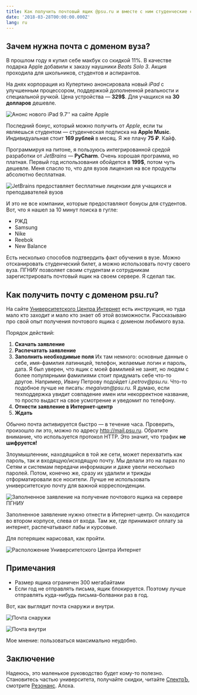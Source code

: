 ```yaml
---
title: Как получить почтовый ящик @psu.ru и вместе с ним студенческие скидки?
date: '2018-03-28T00:00:00.000Z'
lang: ru
---
```


## Зачем нужна почта с доменом вуза?

В прошлом году я купил себе макбук со скидкой 11%. В качестве подарка Apple добавили к заказу наушники _Beats Solo 3_.
Акция проходила для школьников, студентов и аспирантов.

На днях корпорация из Купертино анонсировала новый _iPad_ с улучшенным процессором, поддержкой дополненной реальности и специальной ручкой. Цена устройства — **329\$**. Для учащихся на **30 долларов** дешевле.

![Анонс нового iPad 9.7'' на сайте Apple](./images/apple.jpg)

Последний бонус, который можно получить от _Apple_, если ты являешься студентом — студенческая подписка на **Apple Music**. Индивидуальная стоит **169 рублей** в месяц. Я же плачу **75 ₽**. Кайф.

Программируя на питоне, я пользуюсь интегрированной средой разработки от _JetBrains_ — **PyCharm**. Очень хорошая программа, но платная. Первый год использования обойдется в **199\$**, потом чуть дешевле. Меня спасло то, что для вузов лицензия на все продукты абсолютно бесплатная.

![JetBrains предоставляет бесплатные лицензии для учащихся и преподавателей вузов](./images/jetbrains.jpg)

И это не все компании, которые предоставляют бонусы для студентов. Вот, что я нашел за 10 минут поиска в гугле:

- РЖД
- Samsung
- Nike
- Reebok
- New Balance

Есть несколько способов подтвердить факт обучения в вузе. Можно отсканировать студенческий билет, а можно использовать почту своего вуза. ПГНИУ позволяет своим студентам и сотрудникам зарегистрировать почтовый ящик на своем сервере. Я сделал так.

## Как получить почту с доменом psu.ru?

На сайте [Университетского Центра Интернет](https://k.psu.ru/centre/mail) есть инструкция, но туда мало кто заходит и мало кто знает об этой возможности. Рассказываю про свой опыт получения почтового ящика с доменом любимого вуза.

Порядок действий:

1. **Скачать заявление**
1. **Распечатать заявление**
1. **Заполнить необходимые поля**
   Их там немного: основные данные о себе, имя-фамилия латиницей, телефон, желаемые логин и пароль, дата.
   Я был уверен, что ящик с моей фамилией не занят, но людям с более популярными фамилиями стоит придумать себе что-то другое. Например, Ивану Петрову подойдет _i.petrov@psu.ru_. Что-то подобное лучше не писать: _megaivan@psu.ru_. Я думаю, если техподдержка увидит совпадение имен или некорректное название, то просто выдаст на свое усмотрение и уведомит по телефону.
1. **Отнести заявление в Интернет-центр**
1. **Ждать**

Обычно почта активируется быстро — в течение часа. Проверить, произошло ли это, можно по адресу http://mail.psu.ru. Обратите внимание, что используется протокол HTTP. Это значит, что трафик **не шифруется!**

Злоумышленник, находящийся в той же сети, может перехватить как пароль, так и входящую/исходящую почту. Мы делали это на парах по Сетям и системам передачи информации и даже увели несколько паролей. Потом, конечно же, сразу их удалили и трижды отформатировали все носители.
Лучше не использовать университетскую почту для важной корреспонденции.

![Заполненное заявление на получение почтового ящика на сервере ПГНИУ](./images/blank.jpg)

Заполненное заявление нужно отнести в Интернет-центр. Он находится во втором корпусе, слева от входа. Там же, где принимают оплату за интернет, распечатывают лабы и курсовые.

Для потеряшек нарисовал, как пройти.

![Расположение Университетского Центра Интернет](./images/map.jpg)

## Примечания

- Размер ящика ограничен 300 мегабайтами
- Если год не отправлять письма, ящик блокируется. Поэтому лучше отправлять куда-нибудь письма-болванки раз в год.

Вот, как выглядит почта снаружи и внутри.

![Почта снаружи](./images/mail-outside.jpg)

![Почта внутри](./images/mail-inside.jpg)

Мое мнение: пользоваться максимально неудобно.

## Заключение

Надеюсь, это маленькое руководство будет кому-то полезно.
Становитесь частью университета, получайте скидки, читайте [СпектрЪ](https://vk.com/fizgazeta), смотрите [Резонанс](https://vk.com/fizgazeta). Алоха.
